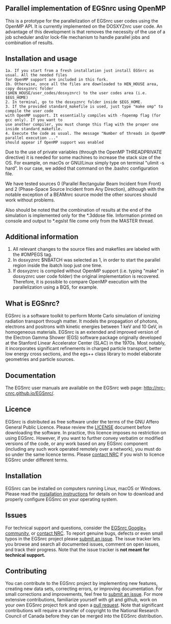 ## Parallel implementation of EGSnrc using OpenMP

This is a prototype for the parallelization of EGSnrc user codes using the OpenMP API.
It is currently implemented on the DOSXYZnrc user code. An advantage of this development
is that removes the necessity of the use of a job scheduler and/or lock-file mechanism to
handle parallel jobs and combination of results.

## Installation and usage

    1a. If you start from a fresh installation just install EGSnrc as usual. All the needed files 
    for OpenMP support are included in this fork.
    1b. Otherwise, once all the files are downloaded to HEN_HOUSE area, copy dosxyznrc folder 
    ($HEN_HOUSE/user_codes/dosxyznrc) to the user codes area (i.e. $EGS_HOME)
    2. In terminal, go to the dosxyznrc folder inside $EGS_HOME.
    3. If the provided standard_makefile is used, just type "make omp" to compile the user code
    with OpenMP support. It essentially compiles with -fopenmp flag (for gcc only). If you want to
    use another compiler, you must change this flag with the proper one inside standard_makefile.
    4. Execute the code as usual. The message "Number of threads in OpenMP parallel execution ..."
    should appear if OpenMP support was enabled

Due to the use of private variables (through the OpenMP THREADPRIVATE directive) it is needed
for some machines to increase the stack size of the OS. For example, on macOs or
GNU/Linux simply type on terminal "ulimit -s hard". In our case, we added that command on
the .bashrc configuration file.

We have tested sources 0 (Parallel Rectangular Beam Incident from Front) and 2 (Phase-Space
Source Incident from Any Direction), although with the notable exception of a BEAMnrc source
model the other sources should work without problems.

Also should be noted that the combination of results at the end of the simulation is
implemented only for the *.3ddose file. Information printed on console and output to
*.egslst file come only from the MASTER thread.

## Additional information

1. All relevant changes to the source files and makefiles are labeled with the #OMPEGS tag.
2. In dosxyznrc $NBATCH was selected as 1, in order to start the parallel region inside 
the ibatch loop just one time.
3. If dosxyznrc is compiled without OpenMP support (i.e. typing "make" in dosxyznrc user code folder) 
the original implementation is recovered. Therefore, it is possible to compare OpenMP execution 
with the parallelization using a BQS, for example.

## What is EGSnrc?

EGSnrc is a software toolkit to perform Monte Carlo simulation of
ionizing radiation transport through matter. It models the propagation
of photons, electrons and positrons with kinetic energies between
1&nbsp;keV and 10&nbsp;GeV, in homogeneous materials. EGSnrc is an
extended and improved version of the Electron Gamma Shower (EGS)
software package originally developed at the Stanford Linear Accelerator
Center (SLAC) in the 1970s. Most notably, it incorporates significant
refinements in charged particle transport, better low energy cross
sections, and the egs++ class library to model elaborate geometries and
particle sources.


## Documentation

The EGSnrc user manuals are available on the EGSnrc web page:
http://nrc-cnrc.github.io/EGSnrc/.


## Licence

EGSnrc is distributed as free software under the terms of the GNU Affero
General Public Licence. Please review the [LICENSE](LICENCE.md) document
before downloading the software. In practice, this licence imposes no
restriction on using EGSnrc. However, if you want to further convey
verbatim or modified versions of the code, or any work based on any
EGSnrc component (including any such work operated remotely over a
network), you must do so under the same licence terms. Please
[contact NRC](http://www.nrc-cnrc.gc.ca/eng/solutions/advisory/egsnrc_index.html)
if you wish to licence EGSnrc under different terms.


## Installation

EGSnrc can be installed on computers running Linux, macOS or Windows. Please
read the [installation instructions](https://github.com/nrc-cnrc/EGSnrc/wiki/Installation-overview)
for details on how to download and properly configure EGSnrc on your operating system.


## Issues

For technical support and questions, consider the
[EGSnrc Google+ community](https://plus.google.com/communities/106437507294474212197), or
[contact NRC](http://www.nrc-cnrc.gc.ca/eng/solutions/advisory/egsnrc_index.html). To report
genuine bugs, defects or even small typos in the EGSnrc project please
[submit an issue](https://github.com/nrc-cnrc/EGSnrc/issues). The issue tracker lets you
browse and search all documented issues, comment on open issues, and track their
progress. Note that the issue tracker is **not meant for technical support.**


## Contributing

You can contribute to the EGSnrc project by implementing new features, creating
new data sets, correcting errors, or improving documentation. For small
corrections and improvements, feel free to
[submit an issue](https://github.com/nrc-cnrc/EGSnrc/issues). For more extensive
contributions, familiarize yourself with git and github, work on your own EGSnrc
project fork and open a
[pull request](https://github.com/nrc-cnrc/EGSnrc/issues). Note that significant
contributions will require a transfer of copyright to the National Research
Council of Canada before they can be merged into the EGSnrc distribution.
